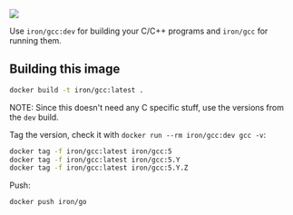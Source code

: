 [![](http://badge-imagelayers.iron.io/iron/gcc:latest.svg)](http://imagelayers.iron.io/?images=iron/gcc:latest 'Get your own badge on imagelayers.iron.io')

Use `iron/gcc:dev` for building your C/C++ programs and `iron/gcc` for running them.

## Building this image

```sh
docker build -t iron/gcc:latest .
```

NOTE: Since this doesn't need any C specific stuff, use the versions from the `dev` build.

Tag the version, check it with `docker run --rm iron/gcc:dev gcc -v`:

```sh
docker tag -f iron/gcc:latest iron/gcc:5
docker tag -f iron/gcc:latest iron/gcc:5.Y
docker tag -f iron/gcc:latest iron/gcc:5.Y.Z
```

Push:

```sh
docker push iron/go
```
